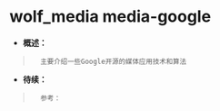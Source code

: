# wolf_media media-google
- **概述：**
>       主要介绍一些Google开源的媒体应用技术和算法
>
>
>
>
>
>
>
>
>
>
>
>
>
>
>
>

- **待续：**
>       参考：
>
>
>
>
>
>
>
>
>
>
>
>
>
>
>
